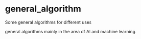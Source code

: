 # general_algorithm
Some general algorithms for different uses

general algorithms mainly in the area of AI and machine learning.
